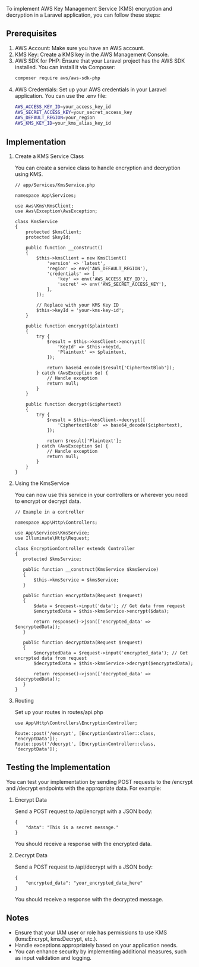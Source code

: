 To implement AWS Key Management Service (KMS) encryption and decryption in a Laravel application, you can follow these steps:

## Prerequisites
1. AWS Account: Make sure you have an AWS account.
2. KMS Key: Create a KMS key in the AWS Management Console.
3. AWS SDK for PHP: Ensure that your Laravel project has the AWS SDK installed. You can install it via Composer:
    ```sh
    composer require aws/aws-sdk-php
    ```
4. AWS Credentials: Set up your AWS credentials in your Laravel application. You can use the .env file:
    ```sh
    AWS_ACCESS_KEY_ID=your_access_key_id
    AWS_SECRET_ACCESS_KEY=your_secret_access_key
    AWS_DEFAULT_REGION=your_region
    AWS_KMS_KEY_ID=your_kms_alias_key_id
    ```


## Implementation
1. Create a KMS Service Class

    You can create a service class to handle encryption and decryption using KMS.
    ```
    // app/Services/KmsService.php
    
    namespace App\Services;
    
    use Aws\Kms\KmsClient;
    use Aws\Exception\AwsException;
    
    class KmsService
    {
        protected $kmsClient;
        protected $keyId;
    
        public function __construct()
        {
            $this->kmsClient = new KmsClient([
                'version' => 'latest',
                'region' => env('AWS_DEFAULT_REGION'),
                'credentials' => [
                    'key' => env('AWS_ACCESS_KEY_ID'),
                    'secret' => env('AWS_SECRET_ACCESS_KEY'),
                ],
            ]);
    
            // Replace with your KMS Key ID
            $this->keyId = 'your-kms-key-id';
        }
    
        public function encrypt($plaintext)
        {
            try {
                $result = $this->kmsClient->encrypt([
                    'KeyId' => $this->keyId,
                    'Plaintext' => $plaintext,
                ]);
    
                return base64_encode($result['CiphertextBlob']);
            } catch (AwsException $e) {
                // Handle exception
                return null;
            }
        }
    
        public function decrypt($ciphertext)
        {
            try {
                $result = $this->kmsClient->decrypt([
                    'CiphertextBlob' => base64_decode($ciphertext),
                ]);
    
                return $result['Plaintext'];
            } catch (AwsException $e) {
                // Handle exception
                return null;
            }
        }
    }
    ```

2. Using the KmsService

    You can now use this service in your controllers or wherever you need to encrypt or decrypt data.
    ```
   // Example in a controller
   
   namespace App\Http\Controllers;
   
   use App\Services\KmsService;
   use Illuminate\Http\Request;
   
   class EncryptionController extends Controller
   {
       protected $kmsService;
   
       public function __construct(KmsService $kmsService)
       {
           $this->kmsService = $kmsService;
       }
   
       public function encryptData(Request $request)
       {
           $data = $request->input('data'); // Get data from request
           $encryptedData = $this->kmsService->encrypt($data);
           
           return response()->json(['encrypted_data' => $encryptedData]);
       }
   
       public function decryptData(Request $request)
       {
           $encryptedData = $request->input('encrypted_data'); // Get encrypted data from request
           $decryptedData = $this->kmsService->decrypt($encryptedData);
           
           return response()->json(['decrypted_data' => $decryptedData]);
       }
   }
    ```

3. Routing

    Set up your routes in routes/api.php
    ```
    use App\Http\Controllers\EncryptionController;
           
    Route::post('/encrypt', [EncryptionController::class, 'encryptData']);
    Route::post('/decrypt', [EncryptionController::class, 'decryptData']);
    ```

## Testing the Implementation

   You can test your implementation by sending POST requests to the /encrypt and /decrypt endpoints with the appropriate data. For example:
   
   1. Encrypt Data
   
       Send a POST request to /api/encrypt with a JSON body:
       ```
       {
           "data": "This is a secret message."
       }
       ```
       You should receive a response with the encrypted data.
   
   2. Decrypt Data
   
       Send a POST request to /api/decrypt with a JSON body:
       ```
       {
           "encrypted_data": "your_encrypted_data_here"
       }
       ```
       You should receive a response with the decrypted message.


## Notes
- Ensure that your IAM user or role has permissions to use KMS (kms:Encrypt, kms:Decrypt, etc.).
- Handle exceptions appropriately based on your application needs.
- You can enhance security by implementing additional measures, such as input validation and logging.

